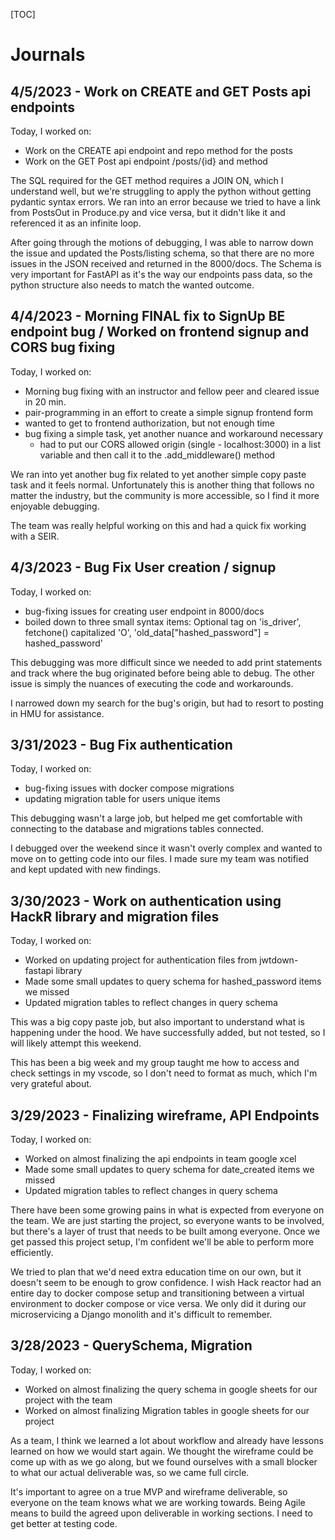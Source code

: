 [TOC]

# Journals

## 4/5/2023 - Work on CREATE and GET Posts api endpoints

Today, I worked on:

- Work on the CREATE api endpoint and repo method for the posts
- Work on the GET Post api endpoint /posts/{id} and method

The SQL required for the GET method requires a JOIN ON, which I understand well,
but we're struggling to apply the python without getting pydantic syntax errors.
We ran into an error because we tried to have a link from PostsOut in Produce.py and
vice versa, but it didn't like it and referenced it as an infinite loop.

After going through the motions of debugging, I was able to narrow down the issue and
updated the Posts/listing schema, so that there are no more issues in the JSON received and
returned in the 8000/docs. The Schema is very important for FastAPI as it's the way
our endpoints pass data, so the python structure also needs to match the wanted outcome.

## 4/4/2023 - Morning FINAL fix to SignUp BE endpoint bug / Worked on frontend signup and CORS bug fixing

Today, I worked on:

- Morning bug fixing with an instructor and fellow peer and cleared issue in 20 min.
- pair-programming in an effort to create a simple signup frontend form
- wanted to get to frontend authorization, but not enough time
- bug fixing a simple task, yet another nuance and workaround necessary
  - had to put our CORS allowed origin (single - localhost:3000) in a list variable and then call it to the .add_middleware() method

We ran into yet another bug fix related to yet another simple copy paste task and it feels normal.
Unfortunately this is another thing that follows no matter the industry, but the community is more
accessible, so I find it more enjoyable debugging.

The team was really helpful working on this and had a quick fix working with a SEIR.

## 4/3/2023 - Bug Fix User creation / signup

Today, I worked on:

- bug-fixing issues for creating user endpoint in 8000/docs
- boiled down to three small syntax items: Optional tag on 'is_driver', fetchone() capitalized 'O', 'old_data["hashed_password"] = hashed_password'

This debugging was more difficult since we needed to add print statements and track
where the bug originated before being able to debug. The other issue is simply the
nuances of executing the code and workarounds.

I narrowed down my search for the bug's origin, but had to resort to posting in HMU for assistance.

## 3/31/2023 - Bug Fix authentication

Today, I worked on:

- bug-fixing issues with docker compose migrations
- updating migration table for users unique items

This debugging wasn't a large job, but helped me get comfortable with connecting to
the database and migrations tables connected.

I debugged over the weekend since it wasn't overly complex and wanted to move on to
getting code into our files. I made sure my team was notified and kept updated with
new findings.

## 3/30/2023 - Work on authentication using HackR library and migration files

Today, I worked on:

- Worked on updating project for authentication files from jwtdown-fastapi library
- Made some small updates to query schema for hashed_password items we missed
- Updated migration tables to reflect changes in query schema

This was a big copy paste job, but also important to understand what is happening under the hood.
We have successfully added, but not tested, so I will likely attempt this weekend.

This has been a big week and my group taught me how to access and check settings in my vscode, so
I don't need to format as much, which I'm very grateful about.

## 3/29/2023 - Finalizing wireframe, API Endpoints

Today, I worked on:

- Worked on almost finalizing the api endpoints in team google xcel
- Made some small updates to query schema for date_created items we missed
- Updated migration tables to reflect changes in query schema

There have been some growing pains in what is expected from everyone on the team. We are
just starting the project, so everyone wants to be involved, but there's a layer of trust
that needs to be built among everyone. Once we get passed this project setup, I'm confident
we'll be able to perform more efficiently.

We tried to plan that we'd need extra education time on our own, but it doesn't seem to be
enough to grow confidence. I wish Hack reactor had an entire day to docker compose setup and
transitioning between a virtual environment to docker compose or vice versa. We only did it
during our microservicing a Django monolith and it's difficult to remember.

## 3/28/2023 - QuerySchema, Migration

Today, I worked on:

- Worked on almost finalizing the query schema in google sheets for our project
  with the team
- Worked on almost finalizing Migration tables in google sheets for our project

As a team, I think we learned a lot about workflow and already have lessons learned
on how we would start again. We thought the wireframe could be come up with as
we go along, but we found ourselves with a small blocker to what our actual deliverable
was, so we came full circle.

It's important to agree on a true MVP and wireframe deliverable, so everyone on the team
knows what we are working towards. Being Agile means to build the agreed upon deliverable
in working sections. I need to get better at testing code.
